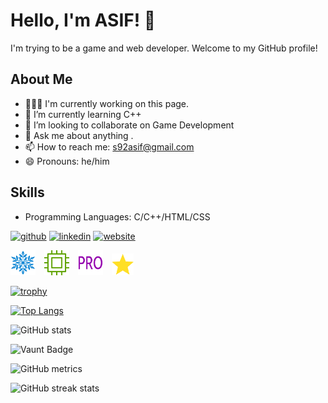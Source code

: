 # Hello, I'm ASIF! 👋

I'm trying to be a game and web developer. Welcome to my GitHub profile!

## About Me

- 👨🏻‍💻 I'm currently working on this page.
- 🌱 I’m currently learning C++
- 👯 I’m looking to collaborate on Game Development
- 💬 Ask me about anything .
- 📫 How to reach me: s92asif@gmail.com
- 😄 Pronouns: he/him

## Skills

- Programming Languages: C/C++/HTML/CSS

[<img src='https://cdn.jsdelivr.net/npm/simple-icons@3.0.1/icons/github.svg' alt='github' height='40'>](https://github.com/asifinallaround)  [<img src='https://cdn.jsdelivr.net/npm/simple-icons@3.0.1/icons/linkedin.svg' alt='linkedin' height='40'>](https://www.linkedin.com/in/mdasifsarder/)  [<img src='https://cdn.jsdelivr.net/npm/simple-icons@3.0.1/icons/icloud.svg' alt='website' height='40'>](https://dev-asifinallaround.pantheonsite.io/)  

<a href='https://archiveprogram.github.com/'><img src='https://raw.githubusercontent.com/acervenky/animated-github-badges/master/assets/acbadge.gif' width='40' height='40'></a> <a href='https://docs.github.com/en/developers'><img src='https://raw.githubusercontent.com/acervenky/animated-github-badges/master/assets/devbadge.gif' width='40' height='40'></a> <a href='https://github.com/pricing'><img src='https://raw.githubusercontent.com/acervenky/animated-github-badges/master/assets/pro.gif' width='40' height='40'></a> <a href='https://stars.github.com/'><img src='https://raw.githubusercontent.com/acervenky/animated-github-badges/master/assets/starbadge.gif' width='35' height='35'></a> 

[![trophy](https://github-profile-trophy.vercel.app/?username=asifinallaround)](https://github.com/ryo-ma/github-profile-trophy)

[![Top Langs](https://github-readme-stats.vercel.app/api/top-langs/?username=asifinallaround)](https://github.com/anuraghazra/github-readme-stats)

![GitHub stats](https://github-readme-stats.vercel.app/api?username=asifinallaround&show_icons=true&count_private=true)  

![Vaunt Badge](https://api.vaunt.dev/v1/github/entities/asifinallaround/contributions?format=svg&private=true)  

![GitHub metrics](https://metrics.lecoq.io/asifinallaround)  

![GitHub streak stats](https://streak-stats.demolab.com/?user=asifinallaround)  

